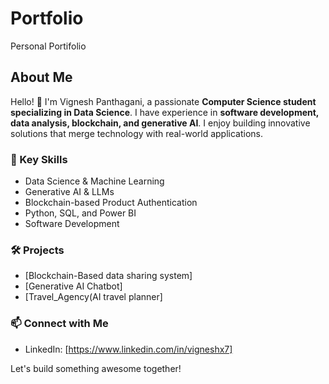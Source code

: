 # Portfolio
Personal Portifolio

## About Me  
Hello! 👋 I'm Vignesh Panthagani, a passionate **Computer Science student specializing in Data Science**. I have experience in **software development, data analysis, blockchain, and generative AI**. I enjoy building innovative solutions that merge technology with real-world applications.  

### 🔑 Key Skills  
- Data Science & Machine Learning  
- Generative AI & LLMs  
- Blockchain-based Product Authentication  
- Python, SQL, and Power BI  
- Software Development  

### 🛠️ Projects  
- [Blockchain-Based data sharing system]  
- [Generative AI Chatbot]  
- [Travel_Agency(AI travel planner] 

### 📫 Connect with Me  
- LinkedIn: [https://www.linkedin.com/in/vigneshx7]     

Let's build something awesome together!
